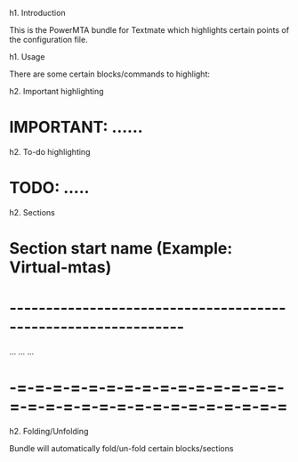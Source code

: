 h1. Introduction

This is the PowerMTA bundle for Textmate which highlights certain points of the configuration file.

h1. Usage

There are some certain blocks/commands to highlight:

h2. Important highlighting

# IMPORTANT: ......

h2. To-do highlighting

# TODO: .....

h2. Sections

# Section start name (Example: Virtual-mtas)
# --------------------------------------------------------------
...
...
...
# -=-=-=-=-=-=-=-=-=-=-=-=-=-=-=-=-=-=-=-=-=-=-=-=-=-=-=-=-=-=-=

h2. Folding/Unfolding

Bundle will automatically fold/un-fold certain blocks/sections
